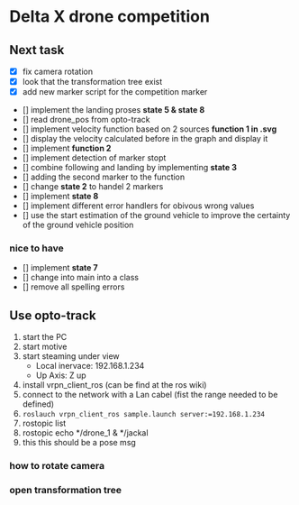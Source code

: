 # Delta X drone competition

## Next task

- [x] fix camera rotation
- [x] look that the transformation tree exist
- [x] add new marker script for the competition marker 
- [] implement the landing proses **state 5 & state 8**
- [] read drone_pos from opto-track
- [] implement velocity function based on 2 sources **function 1 in .svg**
- [] display the velocity calculated before in the graph and display it
- [] implement **function 2**
- [] implement detection of marker stopt 
- [] combine following and landing by implementing  **state 3**
- [] adding the second marker to the function
- [] change **state 2** to handel 2 markers
- [] implement **state 8**  
- [] implement different error handlers for obivous wrong values
- [] use the start estimation of the ground vehicle to improve the certainty of the ground vehicle position

### nice to have
- [] implement **state 7**
- [] change into main into a class
- [] remove all spelling errors


## Use opto-track 

1. start the PC
2. start motive
3. start steaming under view 
	- Local inervace: 192.168.1.234
	- Up Axis:  Z up
4. install vrpn_client_ros (can be find at the ros wiki)
5. connect to the network with a Lan cabel (fist the range needed to be defined)
5. `roslauch vrpn_client_ros sample.launch server:=192.168.1.234`
6. rostopic list 
7. rostopic echo \*/drone_1 & \*/jackal
8. this this should be a pose msg


### how to rotate camera


### open transformation tree
